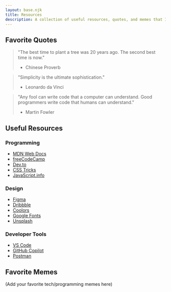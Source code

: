 ```yaml
---
layout: base.njk
title: Resources
description: A collection of useful resources, quotes, and memes that I've gathered over time.
---
```


## Favorite Quotes

> "The best time to plant a tree was 20 years ago. The second best time is now."
> - Chinese Proverb

> "Simplicity is the ultimate sophistication."
> - Leonardo da Vinci

> "Any fool can write code that a computer can understand. Good programmers write code that humans can understand."
> - Martin Fowler

## Useful Resources

### Programming
- [MDN Web Docs](https://developer.mozilla.org/)
- [freeCodeCamp](https://www.freecodecamp.org/)
- [Dev.to](https://dev.to/)
- [CSS Tricks](https://css-tricks.com/)
- [JavaScript.info](https://javascript.info/)

### Design
- [Figma](https://www.figma.com/)
- [Dribbble](https://dribbble.com/)
- [Coolors](https://coolors.co/)
- [Google Fonts](https://fonts.google.com/)
- [Unsplash](https://unsplash.com/)

### Developer Tools
- [VS Code](https://code.visualstudio.com/)
- [GitHub Copilot](https://github.com/features/copilot)
- [Postman](https://www.postman.com/)

## Favorite Memes
(Add your favorite tech/programming memes here)